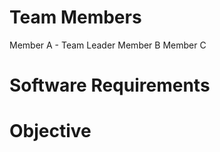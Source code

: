 Team Members
=============
Member A - Team Leader
Member B
Member C


Software Requirements
=====================





Objective
==========
